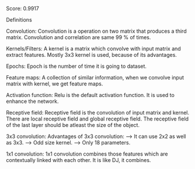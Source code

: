 Score: 0.9917

Definitions

Convolution:
            Convolution is a operation on two matrix that produces a third matrix.
            Convolution and correlation are same 99 % of times.
            
Kernels/Filters:
            A kernel is a matrix which convolve with input matrix and extract features.
            Mostly 3x3 kernel is used, because of its advantages.
            
Epochs:
       Epoch is the number of time it is going to dataset.
       
Feature maps:
       A collection of similar information, when we convolve input matrix with kernel, 
       we get feature maps.
       
Activation function: 
      Relu is the default activation function. It is used to enhance the network.
      
Receptive field:
      Receptive field is the convolution of input matrix and kernel. There are local
      receptive field and global receptive field. The receptive field of the last 
      layer should be atleast the size of the object.
      
3x3 convolution:
      Advantages of 3x3 convolution:
      --> It can use 2x2 as well as 3x3.
      --> Odd size kernel.
      --> Only 18 parameters.
  
1x1 convolution:
          1x1 convolution combines those features which are contextually linked with 
          each other. It is like DJ, it combines.
